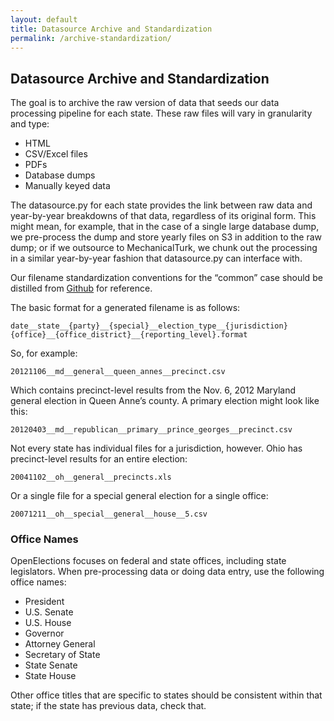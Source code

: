 ```yaml
---
layout: default
title: Datasource Archive and Standardization
permalink: /archive-standardization/
---
```


## Datasource Archive and Standardization

The goal is to archive the raw version of data that seeds our data processing pipeline for each state.  These raw files will vary in granularity and type:

* HTML
* CSV/Excel files
* PDFs
* Database dumps
* Manually keyed data

The datasource.py for each state provides the link between raw data and year-by-year breakdowns of that data, regardless of its original form. This might mean, for example, that in the case of a single large database dump, we pre-process the dump and store yearly files on S3 in addition to the raw dump; or if we outsource to MechanicalTurk, we chunk out the processing in a similar year-by-year fashion that datasource.py can interface with.

Our filename standardization conventions for the “common” case should be distilled from [Github](https://github.com/openelections/openelections-core/issues/5) for reference.

The basic format for a generated filename is as follows:

	date__state__{party}__{special}__election_type__{jurisdiction}{office}__{office_district}__{reporting_level}.format

So, for example:

	20121106__md__general__queen_annes__precinct.csv

Which contains precinct-level results from the Nov. 6, 2012 Maryland general election in Queen Anne’s county. A primary election might look like this:

	20120403__md__republican__primary__prince_georges__precinct.csv

Not every state has individual files for a jurisdiction, however. Ohio has precinct-level results for an entire election:

	20041102__oh__general__precincts.xls

Or a single file for a special general election for a single office:

	20071211__oh__special__general__house__5.csv

### Office Names

OpenElections focuses on federal and state offices, including state legislators. When pre-processing data or doing data entry, use the following office names:

* President
* U.S. Senate
* U.S. House
* Governor
* Attorney General
* Secretary of State
* State Senate
* State House

Other office titles that are specific to states should be consistent within that state; if the state has previous data, check that.

